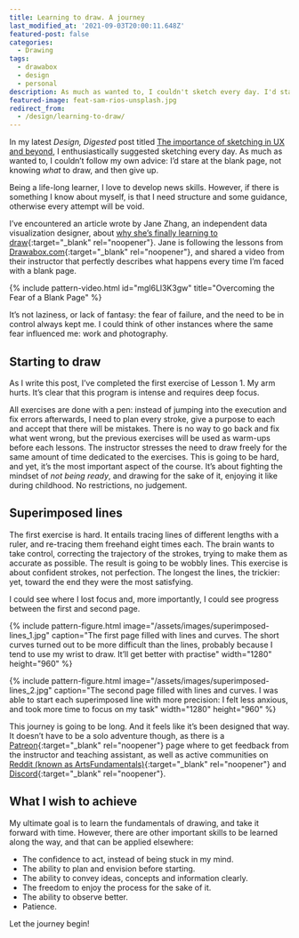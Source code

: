```yaml
---
title: Learning to draw. A journey
last_modified_at: '2021-09-03T20:00:11.648Z'
featured-post: false
categories:
  - Drawing
tags:
  - drawabox
  - design
  - personal
description: As much as wanted to, I couldn't sketch every day. I'd stare at the blank page, not knowing what to draw, and then give up. So I started a new journey.
featured-image: feat-sam-rios-unsplash.jpg
redirect_from:
  - /design/learning-to-draw/
---
```

<p class="lead">In my latest <em>Design, Digested</em> post titled <a href="{{ site.url }}design-digested/importance-of-sketching-in-ux/">The importance of sketching in UX and beyond</a>, I enthusiastically suggested sketching every day.  As much as wanted to, I couldn’t follow my own advice: I’d stare at the blank page, not knowing <em>what</em> to draw, and then give up.</p>

<!--more-->

Being a life-long learner, I love to develop news skills. However, if there is something I know about myself, is that I need structure and some guidance, otherwise every attempt will be void.

I’ve encountered an article wrote by Jane Zhang, an independent data visualization designer, about [why she’s finally learning to draw](https://janezhang.ca/posts/why-im-learning-to-draw/){:target="_blank" rel="noopener"}. Jane is following the lessons from [Drawabox.com](https://drawabox.com/){:target="_blank" rel="noopener"}, and shared a video from their instructor that perfectly describes what happens every time I’m faced with a blank page.

{% include pattern-video.html id="mgl6Ll3K3gw" title="Overcoming the Fear of a Blank Page" %}

It’s not laziness, or lack of fantasy: the fear of failure, and the need to be in control always kept me. I could think of other instances where the same fear influenced me: work and photography.

## Starting to draw

As I write this post, I’ve completed the first exercise of Lesson 1. My arm hurts. It’s clear that this program is intense and requires deep focus.

All exercises are done with a pen: instead of jumping into the execution and fix errors afterwards, I need to plan every stroke, give a purpose to each and accept that there will be mistakes. There is no way to go back and fix what went wrong, but the previous exercises will be used as warm-ups before each lessons. The instructor stresses the need to draw freely for the same amount of time dedicated to the exercises. This is going to be hard, and yet, it’s the most important aspect of the course. It’s about fighting the mindset of _not being ready_, and drawing for the sake of it, enjoying it like during childhood. No restrictions, no judgement.

## Superimposed lines

The first exercise is hard. It entails tracing lines of different lengths with a ruler, and re-tracing them freehand eight times each. The brain wants to take control, correcting the trajectory of the strokes, trying to make them as accurate as possible. The result is going to be wobbly lines. This exercise is about confident strokes, not perfection. The longest the lines, the trickier: yet, toward the end they were the most satisfying.

I could see where I lost focus and, more importantly, I could see progress between the first and second page.

{% include pattern-figure.html image="/assets/images/superimposed-lines_1.jpg" caption="The first page filled with lines and curves. The short curves turned out to be more difficult than the lines, probably because I tend to use my wrist to draw. It’ll get better with practise" width="1280" height="960" %}

{% include pattern-figure.html image="/assets/images/superimposed-lines_2.jpg" caption="The second page filled with lines and curves. I was able to start each superimposed line with more precision: I felt less anxious, and took more time to focus on my task" width="1280" height="960" %}

This journey is going to be long. And it feels like it’s been designed that way. It doesn’t have to be a solo adventure though, as there is a [Patreon](https://patreon.com/uncomfortable){:target="_blank" rel="noopener"} page where to get feedback from the instructor and teaching assistant, as well as active communities on [Reddit (known as ArtsFundamentals)](https://reddit.com/r/ArtFundamentals){:target="_blank" rel="noopener"} and [Discord](https://discord.gg/FtSS4hhqSu){:target="_blank" rel="noopener"}.

## What I wish to achieve

My ultimate goal is to learn the fundamentals of drawing, and take it forward with time. However, there are other important skills to be learned along the way, and that can be applied elsewhere:

<ul class="smd-ul">
<li>The confidence to act, instead of being stuck in my mind.</li>
<li>The ability to plan and envision before starting.</li>
<li>The ability to convey ideas, concepts and information clearly.</li>
<li>The freedom to enjoy the process for the sake of it.</li>
<li>The ability to observe better.</li>
<li>Patience.</li>
</ul>

Let the journey begin!

<!-- <small>Photo by [Sam Rios](https://unsplash.com/@samr1os_official){:target="_blank" rel="noopener"} on Unsplash</small> -->
